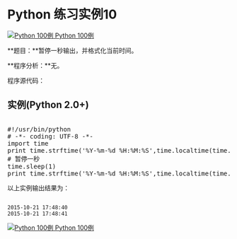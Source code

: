 Python 练习实例10
=============

 [![Python 100例](../images/up.gif)
 Python 100例](python-100-examples.html)


 **题目：**暂停一秒输出，并格式化当前时间。 

 **程序分析：**无。

 程序源代码：

  实例(Python 2.0+)
---------------

 <pre>

#!/usr/bin/python
# -*- coding: UTF-8 -*-
import time
print time.strftime('%Y-%m-%d %H:%M:%S',time.localtime(time.time()))
# 暂停一秒
time.sleep(1)
print time.strftime('%Y-%m-%d %H:%M:%S',time.localtime(time.time()))
</pre>

 以上实例输出结果为：

 
```

2015-10-21 17:48:40
2015-10-21 17:48:41

```

 [![Python 100例](../images/up.gif)
 Python 100例](python-100-examples.html)